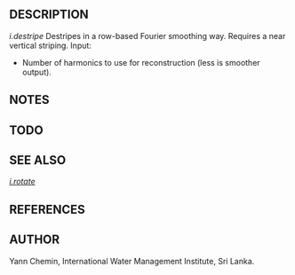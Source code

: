 ## DESCRIPTION

*i.destripe* Destripes in a row-based Fourier smoothing way. Requires a
near vertical striping. Input:

- Number of harmonics to use for reconstruction (less is smoother
    output).

## NOTES

## TODO

## SEE ALSO

*[i.rotate](i.rotate.md)*

## REFERENCES

## AUTHOR

Yann Chemin, International Water Management Institute, Sri Lanka.
